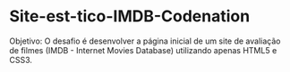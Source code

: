 # Site-est-tico-IMDB-Codenation
Objetivo: O desafio é desenvolver a página inicial de um site de avaliação de filmes (IMDB - Internet Movies Database) utilizando apenas HTML5 e CSS3.
